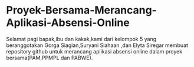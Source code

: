 # Proyek-Bersama-Merancang-Aplikasi-Absensi-Online
Selamat pagi bapak,ibu dan kakak,kami dari kelompok 5 yang beranggotakan Gorga Siagian,Suryani Siahaan ,dan Elyta Siregar membuat repository github untuk merancang aplikasi absensi online dalam proyek bersama(PAM,PPMPL dan PABWE).
